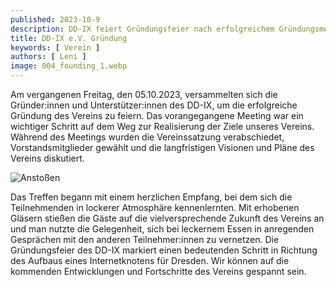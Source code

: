 ```yaml
---
published: 2023-10-9
description: DD-IX feiert Gründungsfeier nach erfolgreichem Gründungsmeeting
title: DD-IX e.V. Gründung
keywords: [ Verein ]
authors: [ Leni ]
image: 004_founding_1.webp
---
```


Am vergangenen Freitag, den 05.10.2023, versammelten sich die Gründer:innen und Unterstützer:innen des DD-IX, um die erfolgreiche Gründung des Vereins zu feiern. Das vorangegangene Meeting war ein wichtiger Schritt auf dem Weg zur Realisierung der Ziele unseres Vereins. Während des Meetings wurden die Vereinssatzung verabschiedet, Vorstandsmitglieder gewählt und die langfristigen Visionen und Pläne des Vereins diskutiert. 

![Anstoßen](004_founding_2.webp)

Das Treffen begann mit einem herzlichen Empfang, bei dem sich die Teilnehmenden in lockerer Atmosphäre kennenlernten. Mit erhobenen Gläsern stießen die Gäste auf die vielversprechende Zukunft des Vereins an und man nutzte die Gelegenheit, sich bei leckernem Essen in anregenden Gesprächen mit den anderen Teilnehmer:innen zu vernetzen. Die Gründungsfeier des DD-IX markiert einen bedeutenden Schritt in Richtung des Aufbaus eines Internetknotens für Dresden. Wir können auf die kommenden Entwicklungen und Fortschritte des Vereins gespannt sein.
